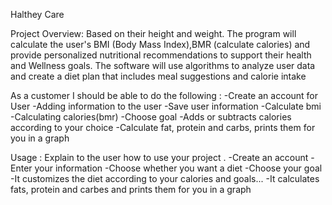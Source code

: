 Halthey Care

Project Overview: 
Based on their height and weight. The program will calculate the user's BMI (Body Mass Index),BMR (calculate calories) and provide personalized nutritional recommendations to support their health and Wellness goals. The software will use algorithms to analyze user data and create a diet plan that includes meal suggestions and calorie intake 


As a customer I should be able to do the following :
-Create an account for User
-Adding information to the user
-Save user information
-Calculate bmi
-Calculating calories(bmr)
-Choose goal
-Adds or subtracts calories according to your choice
-Calculate fat, protein and carbs, prints them for you in a graph


Usage :
 Explain to the user how to use your project . 
-Create an account
-Enter your information
-Choose whether you want a diet
-Choose your goal
-It customizes the diet according to your calories and goals...
-It calculates fats, protein and carbes and prints them for you in a graph